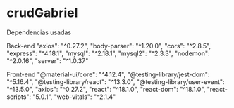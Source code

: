 # crudGabriel
Dependencias usadas

Back-end
    "axios": "^0.27.2",
    "body-parser": "^1.20.0",
    "cors": "^2.8.5",
    "express": "^4.18.1",
    "mysql": "^2.18.1",
    "mysql2": "^2.3.3",
    "nodemon": "^2.0.16",
    "server": "^1.0.37"

Front-end
    "@material-ui/core": "^4.12.4",
    "@testing-library/jest-dom": "^5.16.4",
    "@testing-library/react": "^13.3.0",
    "@testing-library/user-event": "^13.5.0",
    "axios": "^0.27.2",
    "react": "^18.1.0",
    "react-dom": "^18.1.0",
    "react-scripts": "5.0.1",
    "web-vitals": "^2.1.4"

